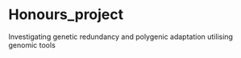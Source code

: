# Honours_project
Investigating genetic redundancy and polygenic adaptation utilising genomic tools
